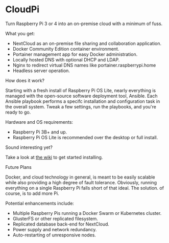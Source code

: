 # CloudPi
Turn Raspberry Pi 3 or 4 into an on-premise cloud with a minimum of fuss.

What you get:

* NextCloud as an on-premise file sharing and collaboration application.
* Docker Community Edition container environment.
* Portainer management app for easy Docker administration.
* Locally hosted DNS with optional DHCP and LDAP.
* Nginx to redirect virtual DNS names like portainer.raspberrypi.home
* Headless server operation.

How does it work?

Starting with a fresh install of Raspberry Pi OS Lite, nearly everything is
managed with the open-source software deployment tool, Ansible. Each Ansible
playbook performs a specifc installation and configuration task in the overall
system. Tweak a few settings, run the playbooks, and you're ready to go.

Hardware and OS requirements:

* Raspberry Pi 3B+ and up.
* Raspberry Pi OS Lite is recommended over the desktop or full install.

Sound interesting yet?

Take a look at [the wiki](https://github.com/DavesCodeMusings/CloudPi/wiki) to get started installing.


Future Plans

Docker, and cloud technology in general, is meant to be easily scalable while
also providing a high degree of fault tolerance. Obviously, running everything
on a single Raspberry Pi falls short of that ideal. The solution. of course,
is to add more Pi.

Potential enhancements include:

* Multiple Raspberry Pis running a Docker Swarm or Kubernetes cluster.
* GlusterFS or other replicated filesystem.
* Replicated database back-end for NextCloud.
* Power supply and network redundancy.
* Auto-restarting of unresponsive nodes.
